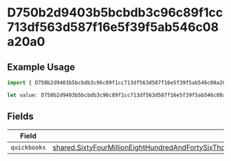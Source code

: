 # D750b2d9403b5bcbdb3c96c89f1cc713df563d587f16e5f39f5ab546c08a20a0

## Example Usage

```typescript
import { D750b2d9403b5bcbdb3c96c89f1cc713df563d587f16e5f39f5ab546c08a20a0 } from "@wingspan/payments/sdk/models/shared";

let value: D750b2d9403b5bcbdb3c96c89f1cc713df563d587f16e5f39f5ab546c08a20a0 = {};
```

## Fields

| Field                                                                                                                                                                                                                                                                                               | Type                                                                                                                                                                                                                                                                                                | Required                                                                                                                                                                                                                                                                                            | Description                                                                                                                                                                                                                                                                                         |
| --------------------------------------------------------------------------------------------------------------------------------------------------------------------------------------------------------------------------------------------------------------------------------------------------- | --------------------------------------------------------------------------------------------------------------------------------------------------------------------------------------------------------------------------------------------------------------------------------------------------- | --------------------------------------------------------------------------------------------------------------------------------------------------------------------------------------------------------------------------------------------------------------------------------------------------- | --------------------------------------------------------------------------------------------------------------------------------------------------------------------------------------------------------------------------------------------------------------------------------------------------- |
| `quickbooks`                                                                                                                                                                                                                                                                                        | [shared.SixtyFourMillionEightHundredAndFortySixThousandOneHundredAndThirtySixa354aa510825c1f23c3a978f4c816d8d4184311e7294a570f73727dc](../../../sdk/models/shared/sixtyfourmillioneighthundredandfortysixthousandonehundredandthirtysixa354aa510825c1f23c3a978f4c816d8d4184311e7294a570f73727dc.md) | :heavy_minus_sign:                                                                                                                                                                                                                                                                                  | N/A                                                                                                                                                                                                                                                                                                 |